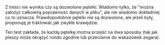 Z treści nie wynika czy są dozwolone pętelki.
Wiadomo tylko, że "można założyć całkowitą poprawność danych w pliku",
ale nie wiadomo dokładniej co to oznacza.
Prawdopodobnie pętelki nie są dozwolone,
ale jeżeli były, proponuję je traktować jak zwykłe krawędzie.

Ten test zakłada, że każdą pętelkę można przejść na dwa sposoby
(tak jak pieszy może okrążyć rondo zgodnie lub przeciwnie do wskazówek zegara).
